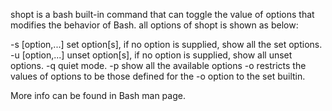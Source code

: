 shopt is a bash built-in command that can toggle the value of options
that modifies the behavior of Bash.
all options of shopt is shown as below:

-s [option,...]
    set option[s], if no option is supplied, show all the set options.
-u [option,...]
    unset option[s], if no option is supplied, show all unset options.
-q
    quiet mode. 
-p
    show all the available options
-o
    restricts the values of options to be those defined for the -o 
    option to the set builtin.


More info can be found in Bash man page.
    
